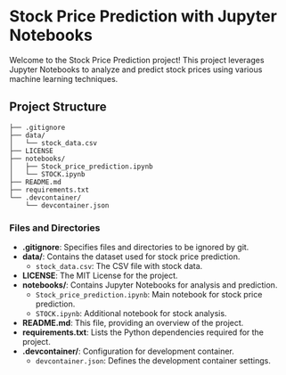 
# Stock Price Prediction with Jupyter Notebooks

Welcome to the Stock Price Prediction project! This project leverages Jupyter Notebooks to analyze and predict stock prices using various machine learning techniques.

## Project Structure
```
├── .gitignore
├── data/
│   └── stock_data.csv
├── LICENSE
├── notebooks/
│   ├── Stock_price_prediction.ipynb
│   └── STOCK.ipynb
├── README.md
├── requirements.txt
└── .devcontainer/
    └── devcontainer.json
```

### Files and Directories

- **.gitignore**: Specifies files and directories to be ignored by git.
- **data/**: Contains the dataset used for stock price prediction.
  - `stock_data.csv`: The CSV file with stock data.
- **LICENSE**: The MIT License for the project.
- **notebooks/**: Contains Jupyter Notebooks for analysis and prediction.
  - `Stock_price_prediction.ipynb`: Main notebook for stock price prediction.
  - `STOCK.ipynb`: Additional notebook for stock analysis.
- **README.md**: This file, providing an overview of the project.
- **requirements.txt**: Lists the Python dependencies required for the project.
- **.devcontainer/**: Configuration for development container.
  - `devcontainer.json`: Defines the development container settings.
